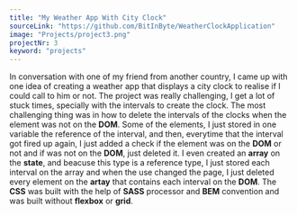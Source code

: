 ```yaml
---
title: "My Weather App With City Clock"
sourceLink: "https://github.com/BitInByte/WeatherClockApplication"
image: "Projects/project3.png"
projectNr: 3
keyword: "projects"
---
```


In conversation with one of my friend from another country, I came up with one idea of creating a weather app that displays a city clock to realise if I could call to him or not. The project was really challenging, I get a lot of stuck times, specially with the intervals to create the clock. The most challenging thing was in how to delete the intervals of the clocks when the element was not on the **DOM**. Some of the elements, I just stored in one variable the reference of the interval, and then, everytime that the interval got fired up again, I just added a check if the element was on the **DOM** or not and if was not on the **DOM**, just deleted it. I even created an **array** on the **state**, and beacuse this type is a reference type, I just stored each interval on the array and when the use changed the page, I just deleted every element on the **artay** that contains each interval on the **DOM**. The **CSS** was built with the help of **SASS** processor and **BEM** convention and was built without **flexbox** or **grid**.
